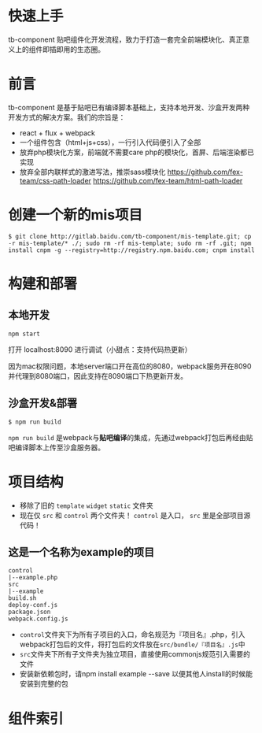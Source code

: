 # 快速上手

tb-component 贴吧组件化开发流程，致力于打造一套完全前端模块化、真正意义上的组件即插即用的生态圈。

# 前言

tb-component 是基于贴吧已有编译脚本基础上，支持本地开发、沙盒开发两种开发方式的解决方案。我们的宗旨是：

- react + flux + webpack
- 一个组件包含（html+js+css），一行引入代码便引入了全部
- 放弃php模块化方案，前端就不需要care php的模块化，首屏、后端渲染都已实现
- 放弃全部内联样式的激进写法，推崇sass模块化 https://github.com/fex-team/css-path-loader https://github.com/fex-team/html-path-loader

# 创建一个新的mis项目

````
$ git clone http://gitlab.baidu.com/tb-component/mis-template.git; cp -r mis-template/* ./; sudo rm -rf mis-template; sudo rm -rf .git; npm install cnpm -g --registry=http://registry.npm.baidu.com; cnpm install
````

# 构建和部署

## 本地开发

````
npm start
````

打开 localhost:8090 进行调试（小甜点：支持代码热更新）

因为mac权限问题，本地server端口开在高位的8080，webpack服务开在8090并代理到8080端口，因此支持在8090端口下热更新开发。

## 沙盒开发&部署

````
$ npm run build
````

`npm run build` 是webpack与**贴吧编译**的集成，先通过webpack打包后再经由贴吧编译脚本上传至沙盒服务器。

# 项目结构

- 移除了旧的 `template` `widget` `static` 文件夹
- 现在仅 `src` 和 `control` 两个文件夹！ `control` 是入口， `src` 里是全部项目源代码！

## 这是一个名称为example的项目

````
control
|--example.php
src
|--example
build.sh
deploy-conf.js
package.json
webpack.config.js
````

- `control`文件夹下为所有子项目的入口，命名规范为『项目名』.php，引入webpack打包后的文件，将打包后的文件放在`src/bundle/『项目名』.js`中
- `src`文件夹下所有子文件夹为独立项目，直接使用commonjs规范引入需要的文件
- 安装新依赖包时，请npm install example --save 以便其他人install的时候能安装到完整的包

# 组件索引